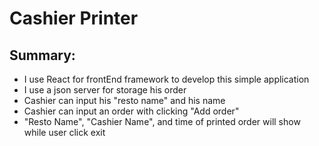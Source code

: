 # Cashier Printer

## Summary:
  - I use React for frontEnd framework to develop this simple application
  - I use a json server for storage his order
  - Cashier can input his "resto name" and his name
  - Cashier can input an order with clicking "Add order"
  - "Resto Name", "Cashier Name", and time of printed order will show while user click exit